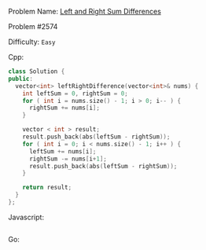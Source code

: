 Problem Name: [ Left and Right Sum Differences](https://leetcode.com/problems/left-and-right-sum-differences/)

Problem #2574

Difficulty: `Easy`

Cpp:

```cpp
class Solution {
public:
  vector<int> leftRightDifference(vector<int>& nums) {
    int leftSum = 0, rightSum = 0;
    for ( int i = nums.size() - 1; i > 0; i-- ) {
      rightSum += nums[i];
    }

    vector < int > result;
    result.push_back(abs(leftSum - rightSum));
    for ( int i = 0; i < nums.size() - 1; i++ ) {
      leftSum += nums[i];
      rightSum -= nums[i+1];
      result.push_back(abs(leftSum - rightSum));
    }

    return result;
  }
};
```

Javascript:

```js

```

Go:

```go

```
